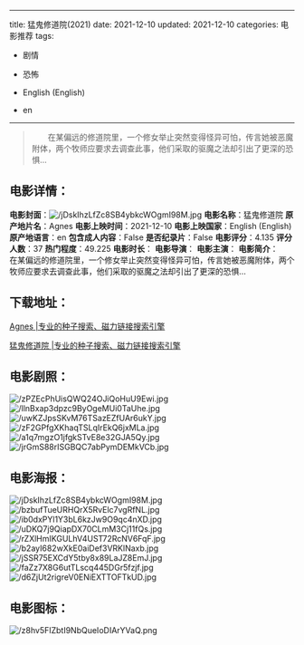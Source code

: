 
---
title: 猛鬼修道院(2021)
date: 2021-12-10
updated: 2021-12-10
categories: 电影推荐
tags:
- 剧情
- 恐怖

- English (English)
- en
---


> 　　在某偏远的修道院里，一个修女举止突然变得怪异可怕，传言她被恶魔附体，两个牧师应要求去调查此事，他们采取的驱魔之法却引出了更深的恐惧…

## **电影详情**：

**电影封面**：<img src="https://image.tmdb.org/t/p/w200/jDskIhzLfZc8SB4ybkcWOgmI98M.jpg" alt="/jDskIhzLfZc8SB4ybkcWOgmI98M.jpg" title="/jDskIhzLfZc8SB4ybkcWOgmI98M.jpg">
**电影名称**：猛鬼修道院
**原产地片名**：Agnes
**电影上映时间**：2021-12-10
**电影上映国家**：English (English)
**原产地语言**：en
**包含成人内容**：False
**是否纪录片**：False
**电影评分**：4.135
**评分人数**：37
**热门程度**：49.225
**电影时长**：
**电影导演**：
**电影主演**：
**电影简介**：　　在某偏远的修道院里，一个修女举止突然变得怪异可怕，传言她被恶魔附体，两个牧师应要求去调查此事，他们采取的驱魔之法却引出了更深的恐惧…

## **下载地址**：
[Agnes |专业的种子搜索、磁力链接搜索引擎](https://movie.amd794.com:2083/?search=Agnes&ordering=&mode=match_phrase&page_size=10&page=1)

[猛鬼修道院 |专业的种子搜索、磁力链接搜索引擎](https://movie.amd794.com:2083/?search=%E7%8C%9B%E9%AC%BC%E4%BF%AE%E9%81%93%E9%99%A2&ordering=&mode=match_phrase&page_size=10&page=1)
 

## **电影剧照**：
<img src="https://image.tmdb.org/t/p/original/zPZEcPhUisQWQ24OJiQoHuU9Ewi.jpg" alt="/zPZEcPhUisQWQ24OJiQoHuU9Ewi.jpg" title="/zPZEcPhUisQWQ24OJiQoHuU9Ewi.jpg"><img src="https://image.tmdb.org/t/p/original/llnBxap3dpzc9ByOgeMUi0TaUhe.jpg" alt="/llnBxap3dpzc9ByOgeMUi0TaUhe.jpg" title="/llnBxap3dpzc9ByOgeMUi0TaUhe.jpg"><img src="https://image.tmdb.org/t/p/original/uwKZJpsSKvM76TSazEZfUAr6ukY.jpg" alt="/uwKZJpsSKvM76TSazEZfUAr6ukY.jpg" title="/uwKZJpsSKvM76TSazEZfUAr6ukY.jpg"><img src="https://image.tmdb.org/t/p/original/zF2GPfgXKhaqTSLqIrEkQ6jxMLa.jpg" alt="/zF2GPfgXKhaqTSLqIrEkQ6jxMLa.jpg" title="/zF2GPfgXKhaqTSLqIrEkQ6jxMLa.jpg"><img src="https://image.tmdb.org/t/p/original/a1q7mgzO1jfgkSTvE8e32GJA5Qy.jpg" alt="/a1q7mgzO1jfgkSTvE8e32GJA5Qy.jpg" title="/a1q7mgzO1jfgkSTvE8e32GJA5Qy.jpg"><img src="https://image.tmdb.org/t/p/original/jrGmS88rISGBQC7abPymDEMkVCb.jpg" alt="/jrGmS88rISGBQC7abPymDEMkVCb.jpg" title="/jrGmS88rISGBQC7abPymDEMkVCb.jpg">

## **电影海报**：
<img src="https://image.tmdb.org/t/p/original/jDskIhzLfZc8SB4ybkcWOgmI98M.jpg" alt="/jDskIhzLfZc8SB4ybkcWOgmI98M.jpg" title="/jDskIhzLfZc8SB4ybkcWOgmI98M.jpg"><img src="https://image.tmdb.org/t/p/original/bzbufTueURHQrX5RvElc7vgRfNL.jpg" alt="/bzbufTueURHQrX5RvElc7vgRfNL.jpg" title="/bzbufTueURHQrX5RvElc7vgRfNL.jpg"><img src="https://image.tmdb.org/t/p/original/ib0dxPYl1Y3bL6kzJw9O9qc4nXD.jpg" alt="/ib0dxPYl1Y3bL6kzJw9O9qc4nXD.jpg" title="/ib0dxPYl1Y3bL6kzJw9O9qc4nXD.jpg"><img src="https://image.tmdb.org/t/p/original/uDKQ7j9QiapDX70CLmM3Cj11fQs.jpg" alt="/uDKQ7j9QiapDX70CLmM3Cj11fQs.jpg" title="/uDKQ7j9QiapDX70CLmM3Cj11fQs.jpg"><img src="https://image.tmdb.org/t/p/original/rZXlHmIKGULhV4UST72RcNV6FqF.jpg" alt="/rZXlHmIKGULhV4UST72RcNV6FqF.jpg" title="/rZXlHmIKGULhV4UST72RcNV6FqF.jpg"><img src="https://image.tmdb.org/t/p/original/b2ayI682wXkE0aiDef3VRKlNaxb.jpg" alt="/b2ayI682wXkE0aiDef3VRKlNaxb.jpg" title="/b2ayI682wXkE0aiDef3VRKlNaxb.jpg"><img src="https://image.tmdb.org/t/p/original/jSSR75EXCdY5tby8x89LaJZ8EmJ.jpg" alt="/jSSR75EXCdY5tby8x89LaJZ8EmJ.jpg" title="/jSSR75EXCdY5tby8x89LaJZ8EmJ.jpg"><img src="https://image.tmdb.org/t/p/original/faZz7X8G6utTLscq445DGr5fzjf.jpg" alt="/faZz7X8G6utTLscq445DGr5fzjf.jpg" title="/faZz7X8G6utTLscq445DGr5fzjf.jpg"><img src="https://image.tmdb.org/t/p/original/d6ZjUt2rigreV0ENiEXTTOFTkUD.jpg" alt="/d6ZjUt2rigreV0ENiEXTTOFTkUD.jpg" title="/d6ZjUt2rigreV0ENiEXTTOFTkUD.jpg">

## **电影图标**：
<img src="https://image.tmdb.org/t/p/original/z8hv5FIZbtI9NbQueIoDIArYVaQ.png" alt="/z8hv5FIZbtI9NbQueIoDIArYVaQ.png" title="/z8hv5FIZbtI9NbQueIoDIArYVaQ.png">
